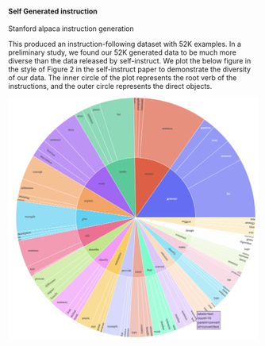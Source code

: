 #### Self Generated instruction

Stanford alpaca instruction generation

This produced an instruction-following dataset with 52K examples. In a preliminary study, we found our 52K generated data to be much more diverse than the data released by self-instruct. We plot the below figure in the style of Figure 2 in the self-instruct paper to demonstrate the diversity of our data. The inner circle of the plot represents the root verb of the instructions, and the outer circle represents the direct objects.

![alt text](image.png)